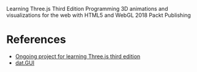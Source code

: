 Learning Three.js Third Edition
Programming 3D animations and visualizations for the web with HTML5 and WebGL
2018 Packt Publishing

# References
- [Ongoing project for learning Three.js third edition](https://github.com/josdirksen/learning-threejs-third)
- [dat.GUI](https://github.com/dataarts/dat.gui)
